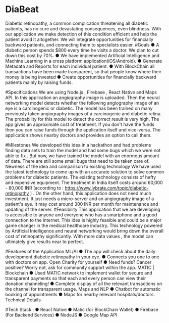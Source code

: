 # DiaBeat
Diabetic retinopathy, a common complication threatening all diabetic
patients, has no cure and devastating consequences, even blindness.
With our application we make detection of this condition efficient and
help the patient avoid it altogether. We will integrate opportunities for
financially backward patients, and connecting them to specialists
easier.
#Goals
● A diabetic person spends $800 every time he visits a doctor. We plan to
cut down this cost by 70%.
● We have implemented Artificial Intelligence and Machine Learning in a
cross platform application(iOS/Android).
● Generate Metadata and Reports for each individual patient.
● With BlockChain all transactions have been made transparent, so that
people know where their money is being invested
● Create opportunities for financially backward patients mainly by raising
funds.

#Specifications
We are using Node.js , Firebase , React Native and Maps API. In this application an angiography
image is uploaded. Then the neural networking model detects whether the following
angiography image of an eye is a carcinogenic or diabetic. The model has been trained on many
previously taken angiography images of a carcinogenic and diabetic retina. The probability for
this model to detect the correct result is very high. The app gives an approximate cost of
treatment. If you don't have the funds then you can raise funds through the application itself and
vice-versa. The application shows nearby doctors and provides an option to call them.

#Milestones
We developed this idea in a hackathon and had problems finding data sets to train the model
and had some bugs which we were not able to fix . But now, we have trained the model with an
enormous amount of data. There are still some small bugs that need to be taken care of.
Newness of the idea and comparison to existing technology
We have used the latest technology to come up with an accurate solution to solve common
problems for diabetic patients. The existing technology consists of hefty and expensive
equipment. The treatment in India itself costs around 60,000 - 80,000 INR (according to :
https://www.lybrate.com/topic/diabetic-retinopathy ) . On the other hand, this application does
not need much investment. It just needs a micro-server and an angiography image of a patient's
eye. It may cost around 300 INR per month for maintenance and updating of the server.
#Feasibility
This application that we are developing is accessible to anyone and everyone who has a
smartphone and a good connection to the internet. This idea is highly feasible and could be a
major game changer in the medical healthcare industry. This technology powered by Artificial
Intelligence and neural networking would bring down the overall cost of retinopathy
significantly. With more data values , the model can ultimately give results near to perfect.

#Features of the Application
ML/AI
● The app will check about the daily development diabetic retinopathy in your eye.
● Connects you one to one with doctors on app.
Open Charity for yourself
● Need funds? Cancer positive? Worry not, ask for community support within the
app.
MATIC | Blockchain
● Used MATIC network to implement wallet for secure and transparent payments
so that each and every person can view their donation channeling!
● Complete display of all the relevant transactions on the channel for transparent
usage.
Maps and NLP
● Chatbot for automatic booking of appointments
● Maps for nearby relevant hospitals/doctors.
Technical Details

#Tech Stack :
● React Native
● Matic (for BlockChain Wallet)
● Firebase (For Backend Services)
● NodeJS
● Google Map API

